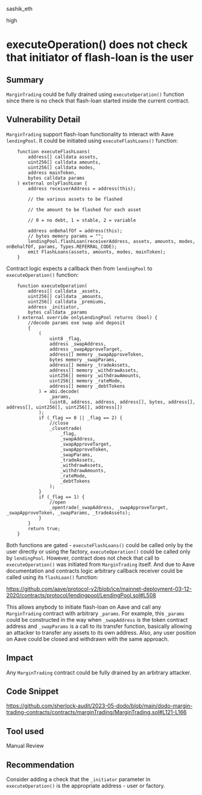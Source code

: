sashik_eth

high

# executeOperation() does not check that initiator of flash-loan is the user

## Summary

`MarginTrading` could be fully drained using `executeOperation()` function since there is no check that flash-loan started inside the current contract.

## Vulnerability Detail

`MarginTrading` support flash-loan functionality to interact with Aave `lendingPool`. It could be initiated using `executeFlashLoans()` function:

```solidity
    function executeFlashLoans(
        address[] calldata assets,
        uint256[] calldata amounts,
        uint256[] calldata modes,
        address mainToken,
        bytes calldata params
    ) external onlyFlashLoan {
        address receiverAddress = address(this);

        // the various assets to be flashed

        // the amount to be flashed for each asset

        // 0 = no debt, 1 = stable, 2 = variable

        address onBehalfOf = address(this);
        // bytes memory params = "";
        lendingPool.flashLoan(receiverAddress, assets, amounts, modes, onBehalfOf, params, Types.REFERRAL_CODE);
        emit FlashLoans(assets, amounts, modes, mainToken);
    }
``` 

Contract logic expects a callback then from `lendingPool` to `executeOperation()` function:
```solidity
    function executeOperation(
        address[] calldata _assets,
        uint256[] calldata _amounts,
        uint256[] calldata _premiums,
        address _initiator,
        bytes calldata _params
    ) external override onlyLendingPool returns (bool) {
        //decode params exe swap and deposit
        {
            (
                uint8 _flag,
                address _swapAddress,
                address _swapApproveTarget,
                address[] memory _swapApproveToken,
                bytes memory _swapParams,
                address[] memory _tradeAssets,
                address[] memory _withdrawAssets,
                uint256[] memory _withdrawAmounts,
                uint256[] memory _rateMode,
                address[] memory _debtTokens
            ) = abi.decode(
                _params,
                (uint8, address, address, address[], bytes, address[], address[], uint256[], uint256[], address[])
            );
            if (_flag == 0 || _flag == 2) {
                //close
                _closetrade(
                    _flag,
                    _swapAddress,
                    _swapApproveTarget,
                    _swapApproveToken,
                    _swapParams,
                    _tradeAssets,
                    _withdrawAssets,
                    _withdrawAmounts,
                    _rateMode,
                    _debtTokens
                );
            }
            if (_flag == 1) {
                //open
                _opentrade(_swapAddress, _swapApproveTarget, _swapApproveToken, _swapParams, _tradeAssets);
            }
        }
        return true;
    }
```

Both functions are gated - `executeFlashLoans()` could be called only by the user directly or using the factory, `executeOperation()` could be called only by `lendingPool`. 
However, contract does not check that call to `executeOperation()` was initiated from `MarginTrading` itself. And due to Aave documentation and contracts logic arbitrary callback receiver could be called using its `flashLoan()` function:

https://github.com/aave/protocol-v2/blob/ice/mainnet-deployment-03-12-2020/contracts/protocol/lendingpool/LendingPool.sol#L508

This allows anybody to initiate flash-loan on Aave and call any `MarginTrading` contract with arbitrary `_params`. For example, this `_params` could be constructed in the way when `_swapAddress` is the token contract address and `_swapParams` is a call to its transfer function, basically allowing an attacker to transfer any assets to its own address. Also, any user position on Aave could be closed and withdrawn with the same approach.

## Impact

Any `MarginTrading` contract could be fully drained by an arbitrary attacker.

## Code Snippet

https://github.com/sherlock-audit/2023-05-dodo/blob/main/dodo-margin-trading-contracts/contracts/marginTrading/MarginTrading.sol#L121-L166

## Tool used

Manual Review

## Recommendation

Consider adding a check that the `_initiator` parameter in `executeOperation()` is the appropriate address - user or factory.
